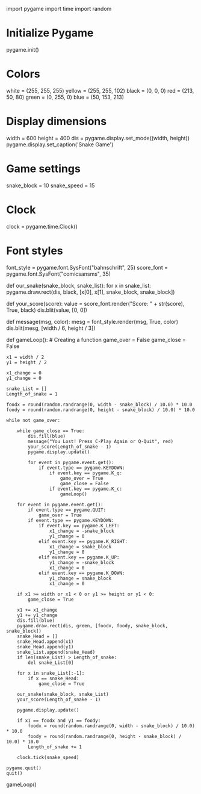 import pygame
import time
import random

# Initialize Pygame
pygame.init()

# Colors
white = (255, 255, 255)
yellow = (255, 255, 102)
black = (0, 0, 0)
red = (213, 50, 80)
green = (0, 255, 0)
blue = (50, 153, 213)

# Display dimensions
width = 600
height = 400
dis = pygame.display.set_mode((width, height))
pygame.display.set_caption('Snake Game')

# Game settings
snake_block = 10
snake_speed = 15

# Clock
clock = pygame.time.Clock()

# Font styles
font_style = pygame.font.SysFont("bahnschrift", 25)
score_font = pygame.font.SysFont("comicsansms", 35)


def our_snake(snake_block, snake_list):
    for x in snake_list:
        pygame.draw.rect(dis, black, [x[0], x[1], snake_block, snake_block])


def your_score(score):
    value = score_font.render("Score: " + str(score), True, black)
    dis.blit(value, [0, 0])


def message(msg, color):
    mesg = font_style.render(msg, True, color)
    dis.blit(mesg, [width / 6, height / 3])


def gameLoop():  # Creating a function
    game_over = False
    game_close = False

    x1 = width / 2
    y1 = height / 2

    x1_change = 0
    y1_change = 0

    snake_List = []
    Length_of_snake = 1

    foodx = round(random.randrange(0, width - snake_block) / 10.0) * 10.0
    foody = round(random.randrange(0, height - snake_block) / 10.0) * 10.0

    while not game_over:

        while game_close == True:
            dis.fill(blue)
            message("You Lost! Press C-Play Again or Q-Quit", red)
            your_score(Length_of_snake - 1)
            pygame.display.update()

            for event in pygame.event.get():
                if event.type == pygame.KEYDOWN:
                    if event.key == pygame.K_q:
                        game_over = True
                        game_close = False
                    if event.key == pygame.K_c:
                        gameLoop()

        for event in pygame.event.get():
            if event.type == pygame.QUIT:
                game_over = True
            if event.type == pygame.KEYDOWN:
                if event.key == pygame.K_LEFT:
                    x1_change = -snake_block
                    y1_change = 0
                elif event.key == pygame.K_RIGHT:
                    x1_change = snake_block
                    y1_change = 0
                elif event.key == pygame.K_UP:
                    y1_change = -snake_block
                    x1_change = 0
                elif event.key == pygame.K_DOWN:
                    y1_change = snake_block
                    x1_change = 0

        if x1 >= width or x1 < 0 or y1 >= height or y1 < 0:
            game_close = True

        x1 += x1_change
        y1 += y1_change
        dis.fill(blue)
        pygame.draw.rect(dis, green, [foodx, foody, snake_block, snake_block])
        snake_Head = []
        snake_Head.append(x1)
        snake_Head.append(y1)
        snake_List.append(snake_Head)
        if len(snake_List) > Length_of_snake:
            del snake_List[0]

        for x in snake_List[:-1]:
            if x == snake_Head:
                game_close = True

        our_snake(snake_block, snake_List)
        your_score(Length_of_snake - 1)

        pygame.display.update()

        if x1 == foodx and y1 == foody:
            foodx = round(random.randrange(0, width - snake_block) / 10.0) * 10.0
            foody = round(random.randrange(0, height - snake_block) / 10.0) * 10.0
            Length_of_snake += 1

        clock.tick(snake_speed)

    pygame.quit()
    quit()


gameLoop()
